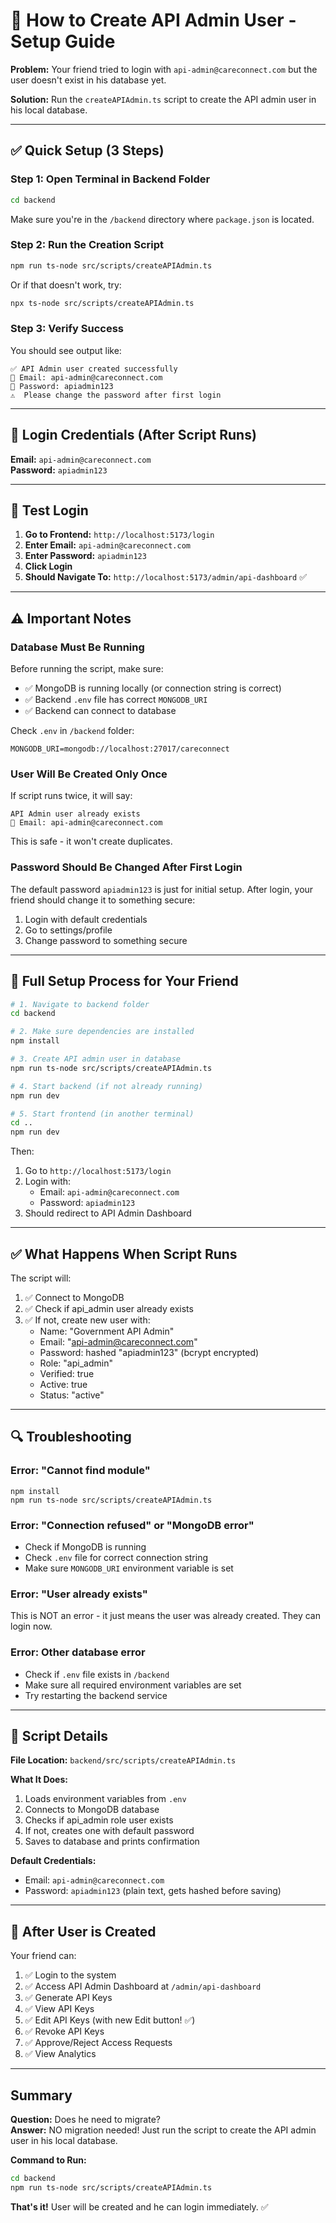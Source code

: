 # 🔧 How to Create API Admin User - Setup Guide

**Problem:** Your friend tried to login with `api-admin@careconnect.com` but the user doesn't exist in his database yet.

**Solution:** Run the `createAPIAdmin.ts` script to create the API admin user in his local database.

---

## ✅ Quick Setup (3 Steps)

### Step 1: Open Terminal in Backend Folder

```bash
cd backend
```

Make sure you're in the `/backend` directory where `package.json` is located.

### Step 2: Run the Creation Script

```bash
npm run ts-node src/scripts/createAPIAdmin.ts
```

Or if that doesn't work, try:

```bash
npx ts-node src/scripts/createAPIAdmin.ts
```

### Step 3: Verify Success

You should see output like:
```
✅ API Admin user created successfully
📧 Email: api-admin@careconnect.com
🔑 Password: apiadmin123
⚠️  Please change the password after first login
```

---

## 🔑 Login Credentials (After Script Runs)

**Email:** `api-admin@careconnect.com`  
**Password:** `apiadmin123`

---

## 🧪 Test Login

1. **Go to Frontend:** `http://localhost:5173/login`
2. **Enter Email:** `api-admin@careconnect.com`
3. **Enter Password:** `apiadmin123`
4. **Click Login**
5. **Should Navigate To:** `http://localhost:5173/admin/api-dashboard` ✅

---

## ⚠️ Important Notes

### Database Must Be Running
Before running the script, make sure:
- ✅ MongoDB is running locally (or connection string is correct)
- ✅ Backend `.env` file has correct `MONGODB_URI`
- ✅ Backend can connect to database

Check `.env` in `/backend` folder:
```
MONGODB_URI=mongodb://localhost:27017/careconnect
```

### User Will Be Created Only Once
If script runs twice, it will say:
```
API Admin user already exists
📧 Email: api-admin@careconnect.com
```

This is safe - it won't create duplicates.

### Password Should Be Changed After First Login
The default password `apiadmin123` is just for initial setup. After login, your friend should change it to something secure:
1. Login with default credentials
2. Go to settings/profile
3. Change password to something secure

---

## 🚀 Full Setup Process for Your Friend

```bash
# 1. Navigate to backend folder
cd backend

# 2. Make sure dependencies are installed
npm install

# 3. Create API admin user in database
npm run ts-node src/scripts/createAPIAdmin.ts

# 4. Start backend (if not already running)
npm run dev

# 5. Start frontend (in another terminal)
cd ..
npm run dev
```

Then:
1. Go to `http://localhost:5173/login`
2. Login with:
   - Email: `api-admin@careconnect.com`
   - Password: `apiadmin123`
3. Should redirect to API Admin Dashboard

---

## ✅ What Happens When Script Runs

The script will:
1. ✅ Connect to MongoDB
2. ✅ Check if api_admin user already exists
3. ✅ If not, create new user with:
   - Name: "Government API Admin"
   - Email: "api-admin@careconnect.com"
   - Password: hashed "apiadmin123" (bcrypt encrypted)
   - Role: "api_admin"
   - Verified: true
   - Active: true
   - Status: "active"

---

## 🔍 Troubleshooting

### Error: "Cannot find module"
```
npm install
npm run ts-node src/scripts/createAPIAdmin.ts
```

### Error: "Connection refused" or "MongoDB error"
- Check if MongoDB is running
- Check `.env` file for correct connection string
- Make sure `MONGODB_URI` environment variable is set

### Error: "User already exists"
This is NOT an error - it just means the user was already created. They can login now.

### Error: Other database error
- Check if `.env` file exists in `/backend`
- Make sure all required environment variables are set
- Try restarting the backend service

---

## 📝 Script Details

**File Location:** `backend/src/scripts/createAPIAdmin.ts`

**What It Does:**
1. Loads environment variables from `.env`
2. Connects to MongoDB database
3. Checks if api_admin role user exists
4. If not, creates one with default password
5. Saves to database and prints confirmation

**Default Credentials:**
- Email: `api-admin@careconnect.com`
- Password: `apiadmin123` (plain text, gets hashed before saving)

---

## 🎯 After User is Created

Your friend can:
1. ✅ Login to the system
2. ✅ Access API Admin Dashboard at `/admin/api-dashboard`
3. ✅ Generate API Keys
4. ✅ View API Keys
5. ✅ Edit API Keys (with new Edit button! ✅)
6. ✅ Revoke API Keys
7. ✅ Approve/Reject Access Requests
8. ✅ View Analytics

---

## Summary

**Question:** Does he need to migrate?  
**Answer:** NO migration needed! Just run the script to create the API admin user in his local database.

**Command to Run:**
```bash
cd backend
npm run ts-node src/scripts/createAPIAdmin.ts
```

**That's it!** User will be created and he can login immediately. ✅
